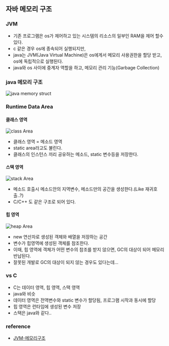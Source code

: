 ﻿## 자바 메모리 구조

### JVM
- 기존 프로그램은 os가 제어하고 있는 시스템의 리소스의 일부인 RAM을 제어 할수 있다.
- c 같은 경우 os에 종속되어 실행되지만,
- java는 JVM(Java Virtual Machine)은 os에게서 메모리 사용권한을 할당 받고, os에 독립적으로 실행된다.
- java와 os 사이에 중계자 역할을 하고, 메모리 관리 기능(Garbage Collection)

### java 메모리 구조
![java memory struct](https://t1.daumcdn.net/cfile/tistory/0139C94D51A4557F39)


### Runtime Data Area
#### 클래스 영역
![class Area](https://t1.daumcdn.net/cfile/tistory/0217134851A4559210)
- 클래스 영역 = 메소드 영역
- static area라고도 불린다.
- 클래스의 인스턴스 끼리 공유하는 메소드, static 변수등을 저장한다.

#### 스택 영역
![stack Area](https://t1.daumcdn.net/cfile/tistory/2542F84D51A455AC33)
- 메소드 호출시 메소드안의 지역변수, 메소드만의 공간을 생성한다.(Like 재귀호출..?)
- C/C++ 도 같은 구조로 되어 있다.

#### 힙 영역
![heap Area](https://t1.daumcdn.net/cfile/tistory/2360B14C51A455C823)
- new 연산자로 생성된 객체와 배열을 저장하는 공간
- 변수가 힙영역에 생성된 객체를 참조한다.
- 이때, 힙 영역에 객체가 어떤 변수의 참조를 받지 않으면, GC의 대상이 되어 메모리 반납된다.
- 잘못된 개발로 GC의 대상이 되지 않는 경우도 있다는데...

### vs C
- C는 데이터 영역, 힙 영역, 스택 영역
- java와 비슷
- 데이터 영역은 전역변수와 static 변수가 할당됨, 프로그램 시작과 동시에 할당
- 힙 영역은 런타임에 생성된 변수 저장
- 스택은 java와 같다..


### reference
- [JVM-메모리구조](http://huelet.tistory.com/entry/JVM-%EB%A9%94%EB%AA%A8%EB%A6%AC%EA%B5%AC%EC%A1%B0)